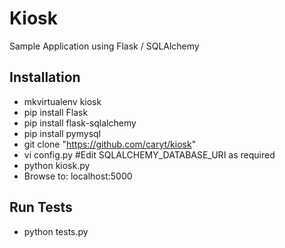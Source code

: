 Kiosk
=====

Sample Application using Flask / SQLAlchemy

Installation
------------

* mkvirtualenv kiosk
* pip install Flask
* pip install flask-sqlalchemy
* pip install pymysql
* git clone "https://github.com/caryt/kiosk"
* vi config.py #Edit SQLALCHEMY_DATABASE_URI as required
* python kiosk.py
* Browse to: localhost:5000

Run Tests
---------
* python tests.py

